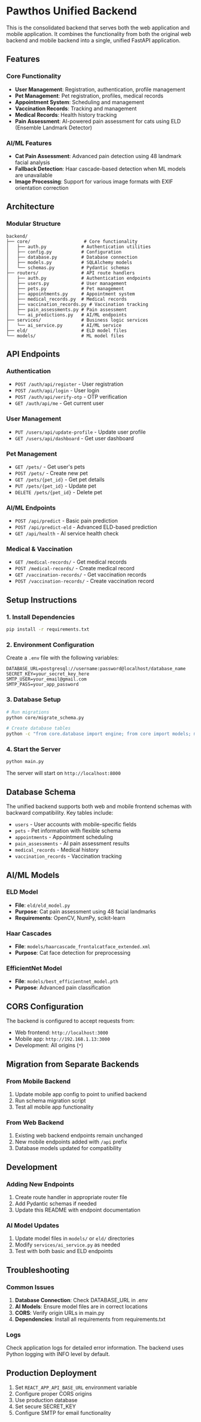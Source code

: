 # Pawthos Unified Backend

This is the consolidated backend that serves both the web application and mobile application. It combines the functionality from both the original web backend and mobile backend into a single, unified FastAPI application.

## Features

### Core Functionality
- **User Management**: Registration, authentication, profile management
- **Pet Management**: Pet registration, profiles, medical records
- **Appointment System**: Scheduling and management
- **Vaccination Records**: Tracking and management
- **Medical Records**: Health history tracking
- **Pain Assessment**: AI-powered pain assessment for cats using ELD (Ensemble Landmark Detector)

### AI/ML Features
- **Cat Pain Assessment**: Advanced pain detection using 48 landmark facial analysis
- **Fallback Detection**: Haar cascade-based detection when ML models are unavailable
- **Image Processing**: Support for various image formats with EXIF orientation correction

## Architecture

### Modular Structure
```
backend/
├── core/                    # Core functionality
│   ├── auth.py             # Authentication utilities
│   ├── config.py           # Configuration
│   ├── database.py         # Database connection
│   ├── models.py           # SQLAlchemy models
│   └── schemas.py          # Pydantic schemas
├── routers/                # API route handlers
│   ├── auth.py             # Authentication endpoints
│   ├── users.py            # User management
│   ├── pets.py             # Pet management
│   ├── appointments.py     # Appointment system
│   ├── medical_records.py  # Medical records
│   ├── vaccination_records.py # Vaccination tracking
│   ├── pain_assessments.py # Pain assessment
│   └── ai_predictions.py   # AI/ML endpoints
├── services/               # Business logic services
│   └── ai_service.py       # AI/ML service
├── eld/                    # ELD model files
└── models/                 # ML model files
```

## API Endpoints

### Authentication
- `POST /auth/api/register` - User registration
- `POST /auth/api/login` - User login
- `POST /auth/api/verify-otp` - OTP verification
- `GET /auth/api/me` - Get current user

### User Management
- `PUT /users/api/update-profile` - Update user profile
- `GET /users/api/dashboard` - Get user dashboard

### Pet Management
- `GET /pets/` - Get user's pets
- `POST /pets/` - Create new pet
- `GET /pets/{pet_id}` - Get pet details
- `PUT /pets/{pet_id}` - Update pet
- `DELETE /pets/{pet_id}` - Delete pet

### AI/ML Endpoints
- `POST /api/predict` - Basic pain prediction
- `POST /api/predict-eld` - Advanced ELD-based prediction
- `GET /api/health` - AI service health check

### Medical & Vaccination
- `GET /medical-records/` - Get medical records
- `POST /medical-records/` - Create medical record
- `GET /vaccination-records/` - Get vaccination records
- `POST /vaccination-records/` - Create vaccination record

## Setup Instructions

### 1. Install Dependencies
```bash
pip install -r requirements.txt
```

### 2. Environment Configuration
Create a `.env` file with the following variables:
```env
DATABASE_URL=postgresql://username:password@localhost/database_name
SECRET_KEY=your_secret_key_here
SMTP_USER=your_email@gmail.com
SMTP_PASS=your_app_password
```

### 3. Database Setup
```bash
# Run migrations
python core/migrate_schema.py

# Create database tables
python -c "from core.database import engine; from core import models; models.Base.metadata.create_all(bind=engine)"
```

### 4. Start the Server
```bash
python main.py
```

The server will start on `http://localhost:8000`

## Database Schema

The unified backend supports both web and mobile frontend schemas with backward compatibility. Key tables include:

- `users` - User accounts with mobile-specific fields
- `pets` - Pet information with flexible schema
- `appointments` - Appointment scheduling
- `pain_assessments` - AI pain assessment results
- `medical_records` - Medical history
- `vaccination_records` - Vaccination tracking

## AI/ML Models

### ELD Model
- **File**: `eld/eld_model.py`
- **Purpose**: Cat pain assessment using 48 facial landmarks
- **Requirements**: OpenCV, NumPy, scikit-learn

### Haar Cascades
- **File**: `models/haarcascade_frontalcatface_extended.xml`
- **Purpose**: Cat face detection for preprocessing

### EfficientNet Model
- **File**: `models/best_efficientnet_model.pth`
- **Purpose**: Advanced pain classification

## CORS Configuration

The backend is configured to accept requests from:
- Web frontend: `http://localhost:3000`
- Mobile app: `http://192.168.1.13:3000`
- Development: All origins (`*`)

## Migration from Separate Backends

### From Mobile Backend
1. Update mobile app config to point to unified backend
2. Run schema migration script
3. Test all mobile app functionality

### From Web Backend
1. Existing web backend endpoints remain unchanged
2. New mobile endpoints added with `/api` prefix
3. Database models updated for compatibility

## Development

### Adding New Endpoints
1. Create route handler in appropriate router file
2. Add Pydantic schemas if needed
3. Update this README with endpoint documentation

### AI Model Updates
1. Update model files in `models/` or `eld/` directories
2. Modify `services/ai_service.py` as needed
3. Test with both basic and ELD endpoints

## Troubleshooting

### Common Issues
1. **Database Connection**: Check DATABASE_URL in .env
2. **AI Models**: Ensure model files are in correct locations
3. **CORS**: Verify origin URLs in main.py
4. **Dependencies**: Install all requirements from requirements.txt

### Logs
Check application logs for detailed error information. The backend uses Python logging with INFO level by default.

## Production Deployment

1. Set `REACT_APP_API_BASE_URL` environment variable
2. Configure proper CORS origins
3. Use production database
4. Set secure SECRET_KEY
5. Configure SMTP for email functionality
